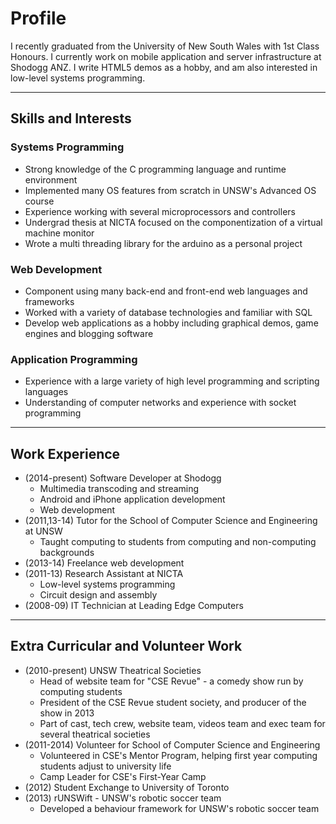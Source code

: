 # Profile

I recently graduated from the University of New South Wales with 1st Class
Honours. I currently work on mobile application and server infrastructure
at Shodogg ANZ. I write HTML5 demos as a hobby, and am also interested
in low-level systems programming.

------------
## Skills and Interests
### Systems Programming
- Strong knowledge of the C programming language and runtime environment
- Implemented many OS features from scratch in UNSW's Advanced OS course
- Experience working with several microprocessors and controllers
- Undergrad thesis at NICTA focused on the componentization of a virtual machine
  monitor
- Wrote a multi threading library for the arduino as a personal project

### Web Development
- Component using many back-end and front-end web languages and frameworks
- Worked with a variety of database technologies and familiar with SQL
- Develop web applications as a hobby including graphical demos, game engines and blogging software

### Application Programming
- Experience with a large variety of high level programming 
  and scripting languages
- Understanding of computer networks and experience with socket programming



----------

## Work Experience
- (2014-present) Software Developer at Shodogg
  - Multimedia transcoding and streaming
  - Android and iPhone application development
  - Web development
- (2011,13-14) Tutor for the School of Computer Science and Engineering at UNSW
  - Taught computing to students from computing and non-computing backgrounds
- (2013-14) Freelance web development
- (2011-13) Research Assistant at NICTA
  - Low-level systems programming
  - Circuit design and assembly
- (2008-09) IT Technician at Leading Edge Computers



--------
## Extra Curricular and Volunteer Work
- (2010-present) UNSW Theatrical Societies
  - Head of website team for "CSE Revue" - a comedy show run by
    computing students
  - President of the CSE Revue student society, and producer of the show in 2013
  - Part of cast, tech crew, website team, videos team and exec team for several
    theatrical societies
- (2011-2014) Volunteer for School of Computer Science and Engineering
  - Volunteered in CSE's Mentor Program, helping first year computing students
    adjust to university life
  - Camp Leader for CSE's First-Year Camp
- (2012) Student Exchange to University of Toronto
- (2013) rUNSWift - UNSW's robotic soccer team
  - Developed a behaviour framework for UNSW's robotic soccer team

